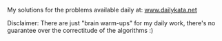 My solutions for the problems available daily at: www.dailykata.net

Disclaimer: There are just "brain warm-ups" for my daily work, there's no guarantee over the correctitude of the algorithms :)
